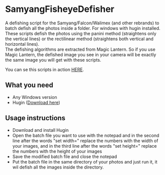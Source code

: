 SamyangFisheyeDefisher
======================

A defishing script for the Samyang/Falcon/Walimex (and other rebrands) to batch defish all the photos inside a folder. For windows with hugin installed.  
These scripts defish the photos using the panini method (straightens only the vertical lines) or the rectilinear method (straightens both vertical and horizontal lines).  
The defishing algorithms are extracted from Magic Lantern. So if you use Magic Lantern, the defished image you see in your camera will be exactly the same image you will get with these scripts.

You can se this scripts in action [HERE](http://www.derelictplaces.co.uk/main/showthread.php?p=245125).

What you need 
----
- Any Windows version
- Hugin ([Download here](http://sourceforge.net/projects/hugin/files/latest/download))

Usage instructions
----
- Download and install Hugin 
- Open the batch file you want to use with the notepad and in the second line after the words "set width=" replace the numbers with the width of your images, and in the third line after the words "set height=" replace the numbers with the height of your images 
- Save the modified batch file and close the notepad 
- Put the batch file in the same directory of your photos and just run it, it wil defish all the images inside the directory.


